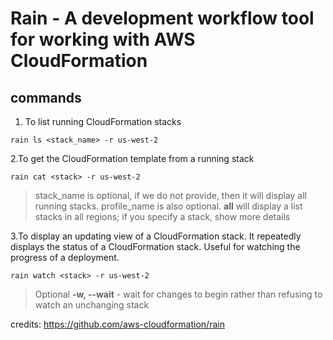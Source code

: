 # Rain - A development workflow tool for working with AWS CloudFormation

## commands

1. To list running CloudFormation stacks

```shell
rain ls <stack_name> -r us-west-2
```

2.To get the CloudFormation template from a running stack

```shell
rain cat <stack> -r us-west-2
```

> stack_name is optional, if we do not provide, then it will display all running stacks. profile_name is also optional. **all** will display a list stacks in all regions; if you specify a stack, show more details

3.To display an updating view of a CloudFormation stack. It repeatedly displays the status of a CloudFormation stack. Useful for watching the progress of a deployment.

```shell
rain watch <stack> -r us-west-2
```

> Optional **-w, --wait** - wait for changes to begin rather than refusing to watch an unchanging stack

credits: https://github.com/aws-cloudformation/rain
